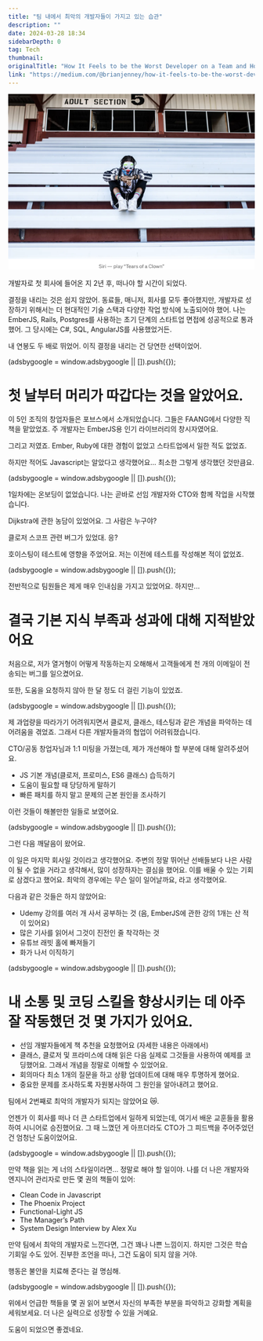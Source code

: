 ```yaml
---
title: "팀 내에서 최악의 개발자들이 가지고 있는 습관"
description: ""
date: 2024-03-28 18:34
sidebarDepth: 0
tag: Tech
thumbnail: 
originalTitle: "How It Feels to be the Worst Developer on a Team and How it Accelerated My Career"
link: "https://medium.com/@brianjenney/how-it-feels-to-be-the-worst-developer-on-a-team-and-how-it-accelerated-my-career-85a24d54c7f9"
---
```



![이미지](./img/HowItFeelstobetheWorstDeveloperonaTeamandHowitAcceleratedMyCareer_0.png)

개발자로 첫 회사에 들어온 지 2년 후, 떠나야 할 시간이 되었다.

결정을 내리는 것은 쉽지 않았어. 동료들, 매니저, 회사를 모두 좋아했지만, 개발자로 성장하기 위해서는 더 현대적인 기술 스택과 다양한 작업 방식에 노출되어야 했어. 나는 EmberJS, Rails, Postgres를 사용하는 초기 단계의 스타트업 면접에 성공적으로 통과했어. 그 당시에는 C#, SQL, AngularJS를 사용했었거든.

내 연봉도 두 배로 뛰었어. 이직 결정을 내리는 건 당연한 선택이었어.

<!-- ui-log 수평형 -->
<ins class="adsbygoogle"
  style="display:block"
  data-ad-client="ca-pub-4877378276818686"
  data-ad-slot="9743150776"
  data-ad-format="auto"
  data-full-width-responsive="true"></ins>
<component is="script">
(adsbygoogle = window.adsbygoogle || []).push({});
</component>

# 첫 날부터 머리가 따갑다는 것을 알았어요.

이 5인 조직의 창업자들은 포브스에서 소개되었습니다. 그들은 FAANG에서 다양한 직책을 맡았었죠. 주 개발자는 EmberJS용 인기 라이브러리의 창시자였어요.

그리고 저였죠. Ember, Ruby에 대한 경험이 없었고 스타트업에서 일한 적도 없었죠.

하지만 적어도 Javascript는 알았다고 생각했어요... 최소한 그렇게 생각했던 것만큼요.

<!-- ui-log 수평형 -->
<ins class="adsbygoogle"
  style="display:block"
  data-ad-client="ca-pub-4877378276818686"
  data-ad-slot="9743150776"
  data-ad-format="auto"
  data-full-width-responsive="true"></ins>
<component is="script">
(adsbygoogle = window.adsbygoogle || []).push({});
</component>

1일차에는 온보딩이 없었습니다. 나는 곧바로 선임 개발자와 CTO와 함께 작업을 시작했습니다.

Dijkstra에 관한 농담이 있었어요. 그 사람은 누구야?

클로저 스코프 관련 버그가 있었대. 응?

호이스팅이 테스트에 영향을 주었어요. 저는 이전에 테스트를 작성해본 적이 없었죠.

<!-- ui-log 수평형 -->
<ins class="adsbygoogle"
  style="display:block"
  data-ad-client="ca-pub-4877378276818686"
  data-ad-slot="9743150776"
  data-ad-format="auto"
  data-full-width-responsive="true"></ins>
<component is="script">
(adsbygoogle = window.adsbygoogle || []).push({});
</component>

전반적으로 팀원들은 제게 매우 인내심을 가지고 있었어요. 하지만...

# 결국 기본 지식 부족과 성과에 대해 지적받았어요

처음으로, 저가 열거형이 어떻게 작동하는지 오해해서 고객들에게 천 개의 이메일이 전송되는 버그를 일으켰어요.

또한, 도움을 요청하지 않아 한 달 정도 더 걸린 기능이 있었죠.

<!-- ui-log 수평형 -->
<ins class="adsbygoogle"
  style="display:block"
  data-ad-client="ca-pub-4877378276818686"
  data-ad-slot="9743150776"
  data-ad-format="auto"
  data-full-width-responsive="true"></ins>
<component is="script">
(adsbygoogle = window.adsbygoogle || []).push({});
</component>

제 과업량을 따라가기 어려워지면서 클로저, 클래스, 테스팅과 같은 개념을 파악하는 데 어려움을 겪었죠. 그래서 다른 개발자들과의 협업이 어려워졌습니다.

CTO/공동 창업자님과 1:1 미팅을 가졌는데, 제가 개선해야 할 부분에 대해 알려주셨어요.

- JS 기본 개념(클로저, 프로미스, ES6 클래스) 습득하기
- 도움이 필요할 때 당당하게 말하기
- 빠른 패치를 하지 말고 문제의 근본 원인을 조사하기

이런 것들이 해볼만한 일들로 보였어요.

<!-- ui-log 수평형 -->
<ins class="adsbygoogle"
  style="display:block"
  data-ad-client="ca-pub-4877378276818686"
  data-ad-slot="9743150776"
  data-ad-format="auto"
  data-full-width-responsive="true"></ins>
<component is="script">
(adsbygoogle = window.adsbygoogle || []).push({});
</component>

그런 다음 깨달음이 왔어요.

이 일은 마지막 회사일 것이라고 생각했어요. 주변의 정말 뛰어난 선배들보다 나은 사람이 될 수 없을 거라고 생각해서, 많이 성장하자는 결심을 했어요. 이를 배울 수 있는 기회로 삼겠다고 했어요. 최악의 경우에는 무슨 일이 일어날까요, 라고 생각했어요.

다음과 같은 것들은 하지 않았어요:

- Udemy 강의를 여러 개 사서 공부하는 것 (음, EmberJS에 관한 강의 1개는 산 적이 있어요)
- 많은 기사를 읽어서 그것이 진전인 줄 착각하는 것
- 유튜브 래빗 홀에 빠져들기
- 화가 나서 이직하기

<!-- ui-log 수평형 -->
<ins class="adsbygoogle"
  style="display:block"
  data-ad-client="ca-pub-4877378276818686"
  data-ad-slot="9743150776"
  data-ad-format="auto"
  data-full-width-responsive="true"></ins>
<component is="script">
(adsbygoogle = window.adsbygoogle || []).push({});
</component>

# 내 소통 및 코딩 스킬을 향상시키는 데 아주 잘 작동했던 것 몇 가지가 있어요.

- 선임 개발자들에게 책 추천을 요청했어요 (자세한 내용은 아래에서)
- 클래스, 클로저 및 프라미스에 대해 읽은 다음 실제로 그것들을 사용하여 예제를 코딩했어요. 그래서 개념을 정말로 이해할 수 있었어요.
- 회의마다 최소 1개의 질문을 하고 상황 업데이트에 대해 매우 투명하게 했어요.
- 중요한 문제를 조사하도록 자원봉사하여 그 원인을 알아내려고 했어요.

팀에서 2번째로 최악의 개발자가 되지는 않았어요 😿.

언젠가 이 회사를 떠나 더 큰 스타트업에서 일하게 되었는데, 여기서 배운 교훈들을 활용하여 시니어로 승진했어요. 그 때 느꼈던 게 아프더라도 CTO가 그 피드백을 주어주었던 건 엄청난 도움이었어요.

<!-- ui-log 수평형 -->
<ins class="adsbygoogle"
  style="display:block"
  data-ad-client="ca-pub-4877378276818686"
  data-ad-slot="9743150776"
  data-ad-format="auto"
  data-full-width-responsive="true"></ins>
<component is="script">
(adsbygoogle = window.adsbygoogle || []).push({});
</component>

만약 책을 읽는 게 너의 스타일이라면... 정말로 해야 할 일이야. 나를 더 나은 개발자와 엔지니어 관리자로 만든 몇 권의 책들이 있어:

- Clean Code in Javascript
- The Phoenix Project
- Functional-Light JS
- The Manager’s Path
- System Design Interview by Alex Xu

만약 팀에서 최악의 개발자로 느낀다면, 그건 꽤나 나쁜 느낌이지. 하지만 그것은 학습 기회일 수도 있어. 진부한 조언을 떠나, 그건 도움이 되지 않을 거야.

행동은 불안을 치료해 준다는 걸 명심해.

<!-- ui-log 수평형 -->
<ins class="adsbygoogle"
  style="display:block"
  data-ad-client="ca-pub-4877378276818686"
  data-ad-slot="9743150776"
  data-ad-format="auto"
  data-full-width-responsive="true"></ins>
<component is="script">
(adsbygoogle = window.adsbygoogle || []).push({});
</component>

위에서 언급한 책들을 몇 권 읽어 보면서 자신의 부족한 부분을 파악하고 강화할 계획을 세워보세요. 더 나은 실력으로 성장할 수 있을 거예요.

도움이 되었으면 좋겠네요.